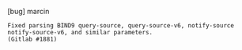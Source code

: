 [bug] marcin

    Fixed parsing BIND9 query-source, query-source-v6, notify-source
    notify-source-v6, and similar parameters.
    (Gitlab #1881)

